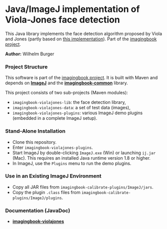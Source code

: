 # Java/ImageJ implementation of Viola-Jones face detection #

This Java library implements the face detection algorithm proposed by Viola and Jones 
(partly based on [this implementation](https://code.google.com/archive/p/jviolajones/)).
Part of the [imagingbook project](https://imagingbook.com).

**Author:** Wilhelm Burger

### Project Structure ###

This software is part of the [imagingbook project](https://imagingbook.com).
It is built with Maven and depends on 
[**ImageJ**](https://imagej.nih.gov/ij/) and 
the [**imagingbook-common**](https://github.com/imagingbook/imagingbook-public) library.

This project consists of two sub-projects (Maven modules):
* `imagingbook-violajones-lib`: the face detection library,
* `imagingbook-violajones-data`: a set of test data (images),
* `imagingbook-violajones-plugins`: various ImageJ demo plugins (embedded in a complete ImageJ setup).

### Stand-Alone Installation ###

* Clone this repository.
* Enter `imagingbook-violajones-plugins`.
* Start ImageJ by double-clicking `ImageJ.exe` (Win) or launching `ij.jar` (Mac). This requires an installed Java runtime version 1.8 or higher.
* In ImageJ, use the `Plugins` menu to run the demo plugins.

### Use in an Existing ImageJ Environment ###

* Copy all JAR files from `imagingbook-calibrate-plugins/ImageJ/jars`.
* Copy the plugin `.class` files from `imagingbook-calibrate-plugins/ImageJ/plugins`.


### Documentation (JavaDoc) ###

* **[imagingbook-violajones](https://imagingbook.github.io/imagingbook-violajones/imagingbook-violajones/javadoc/index.html)**

